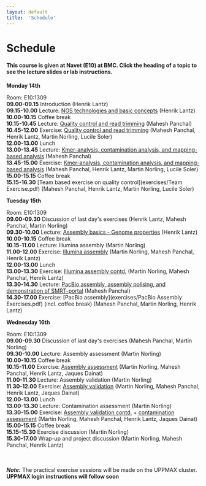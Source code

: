 ```yaml
---
layout: default
title:  'Schedule'
---
```


# Schedule

#### This course is given at Navet (E10) at BMC. Click the heading of a topic to see the lecture slides or lab instructions.

**Monday 14th** 

Room: E10:1309  
**09.00-09.15** Introduction (Henrik Lantz)  
**09.15-10.00** Lecture: [NGS technologies and basic concepts](files/Sequence_technologies_2016.ppt) (Henrik Lantz)  
**10.00-10.15** Coffee break  
**10.15-10.45** Lecture: [Quality control and read trimming](files/Sequence_Quality_Assessment.pdf) (Mahesh Panchal)  
**10.45-12.00** Exercise: [Quality control and read trimming](exercises/Sequence_Data_Quality_Assessment_Exercises.pdf) (Mahesh Panchal, Henrik Lantz, Martin Norling, Lucile Soler)  
**12.00-13.00** Lunch  
**13.00-13.45** Lecture: [Kmer-analysis, contamination analysis, and mapping-based analysis](files/KmerAnalysisContaminationMapping.pdf) (Mahesh Panchal)  
**13.45-15.00** Exercise: [Kmer-analysis, contamination analysis, and mapping-based analysis](exercises/KmerAnalysisAndContamination_Exercises.pdf) (Mahesh Panchal, Henrik Lantz, Martin Norling, Lucile Soler)  
**15.00-15.15** Coffee break  
**15.15-16.30** [Team based exercise on quality control](exercises/Team Exercise.pdf) (Mahesh Panchal, Henrik Lantz, Martin Norling, Lucile Soler)  

**Tuesday 15th** 

Room: E10:1309  
**09.00-09.30** Discussion of last day's exercises (Henrik Lantz, Mahesh Panchal, Martin Norling)  
**09.30-10.00** Lecture: [Assembly basics - Genome properties](files/Genome_properties_2016.ppt) (Henrik Lantz)  
**10.00-10.15** Coffee break  
**10.15-11.00** Lecture: Illumina assembly (Martin Norling)  
**11.00-12.00** Exercise: [Illumina assembly](exercises/illumina_assembly) (Martin Norling, Mahesh Panchal, Henrik Lantz)  
**12.00-13.00** Lunch  
**13.00-13.30** Exercise: [Illumina assembly contd.](exercises/illumina_assembly) (Martin Norling, Mahesh Panchal, Henrik Lantz)  
**13.30-14.30** Lecture: [PacBio assembly, assembly polising, and demonstration of SMRT-portal](files/PacBio_Assembly.pdf) (Mahesh Panchal)  
**14.30-17.00** Exercise: [PacBio assembly](exercises/PacBio Assembly Exercises.pdf) (incl. coffee break) (Mahesh Panchal, Martin Norling, Henrik Lantz)  

**Wednesday 16th**

Room: E10:1309  
**09.00-09.30** Discussion of last day's exercises (Mahesh Panchal, Martin Norling)  
**09.30-10.00** Lecture: Assembly assessment (Martin Norling)  
**10.00-10.15** Coffee break  
**10.15-11.00** Exercise: [Assembly assessment](exercises/assembly_assessment) (Martin Norling, Mahesh Panchal, Henrik Lantz, Jaques Dainat)  
**11.00-11.30** Lecture: Assembly validation (Martin Norling)  
**11.30-12.00** Exercise: [Assembly validation](exercises/assembly_validation) (Martin Norling, Mahesh Panchal, Henrik Lantz, Jaques Dainat)  
**12.00-13.00** Lunch  
**13.00-13.30** Lecture: Contamination assessment (Martin Norling)  
**13.30-15.00** Exercise: [Assembly validation contd.](exercises/assembly_validation) + [contamination assessment](exercises/contamination_assessment) (Martin Norling, Mahesh Panchal, Henrik Lantz, Jaques Dainat)  
**15.00-15.15** Coffee break  
**15.15-15.30** Exercise discussion (Martin Norling)  
**15.30-17.00** Wrap-up and project discussion (Martin Norling, Mahesh Panchal, Henrik Lantz)  
<br/>
<br/>

***Note:***
The practical exercise sessions will be made on the UPPMAX cluster. **UPPMAX login instructions will follow soon**
